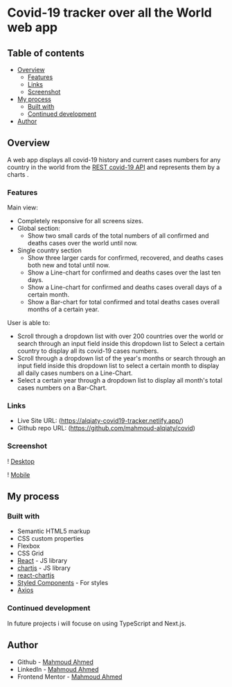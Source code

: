 # Covid-19 tracker over all the World web app
## Table of contents

- [Overview](#overview)
  - [Features](#Features)
  - [Links](#links)
  - [Screenshot](#Screenshot)
- [My process](#my-process)
  - [Built with](#built-with)
  - [Continued development](#continued-development)
- [Author](#author)


## Overview
A web app displays all covid-19 history and current cases numbers for any country in the world from the [REST covid-19 API](https://covid19api.com/) and represents them by a charts .
### Features

Main view:
- Completely responsive for all screens sizes.
- Global section: 
    - Show two small cards of the total numbers of all confirmed and deaths cases over the world until now.
- Single country section
    - Show three larger cards for confirmed, recovered, and deaths cases both new and total until now.
    - Show a Line-chart for confirmed and deaths cases over the last ten days.
    - Show a Line-chart for confirmed and deaths cases overall days of a certain month.
    - Show a Bar-chart for total confirmed and total deaths cases overall months of a certain year.

User is able to:
- Scroll through a dropdown list with over 200 countries over the world or search through an input field inside this dropdown list to Select a certain country to display all its covid-19 cases numbers.
- Scroll through a dropdown list of the year's months or search through an input field inside this dropdown list to select a certain month to display all daily cases numbers on a Line-Chart.
- Select a certain year through a dropdown list to display all month's total cases numbers on a Bar-Chart.

### Links

- Live Site URL: (https://alqiaty-covid19-tracker.netlify.app/)
- Github repo URL: (https://github.com/mahmoud-alqiaty/covid)

### Screenshot

 ! [Desktop](https://ibb.co/zsHWm5g)

 ! [Mobile](https://ibb.co/m0xBH8G)

## My process

### Built with

- Semantic HTML5 markup
- CSS custom properties
- Flexbox
- CSS Grid
- [React](https://reactjs.org/) - JS library
- [chartjs](https://www.chartjs.org/docs/latest/) - JS library
- [react-chartjs](https://github.com/reactchartjs/react-chartjs-2)
- [Styled Components](https://styled-components.com/) - For styles
- [Axios](https://axios-http.com/)


### Continued development

In future projects i will focuse on using TypeScript and Next.js.

## Author
- Github - [Mahmoud Ahmed](https://github.com/mahmoud-alqiaty)
- LinkedIn - [Mahmoud Ahmed](https://www.linkedin.com/in/mahmoud-ahmed-75551b200/)
- Frontend Mentor - [Mahmoud Ahmed](https://www.frontendmentor.io/profile/mahmoud-alqiaty)


